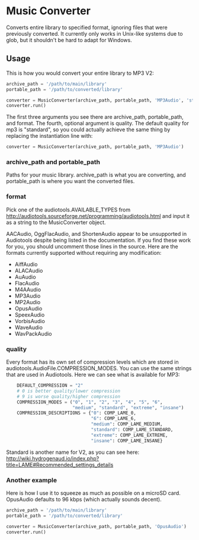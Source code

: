 # Music Converter
Converts entire library to specified format, ignoring files that were previously converted. It currently only works in Unix-like systems due to glob, but it shouldn't be hard to adapt for Windows.

## Usage
This is how you would convert your entire library to MP3 V2:
```python
archive_path = '/path/to/main/library'
portable_path = '/path/to/converted/library'

converter = MusicConverter(archive_path, portable_path, 'MP3Audio', 'standard')
converter.run()
```
The first three arguments you see there are archive_path, portable_path, and format. The fourth, optional argument is quality. The default quality for mp3 is "standard", so you could actually achieve the same thing by replacing the instantiation line with:
```python
converter = MusicConverter(archive_path, portable_path, 'MP3Audio')
```

### archive_path and portable_path
Paths for your music library. archive_path is what you are converting, and portable_path is where you want the converted files.

### format
Pick one of the audiotools.AVAILABLE_TYPES from http://audiotools.sourceforge.net/programming/audiotools.html and input it as a string to the MusicConverter object.

AACAudio, OggFlacAudio, and ShortenAudio appear to be unsupported in Audiotools despite being listed in the documentation. If you find these work for you, you should uncomment those lines in the source. Here are the formats currently supported without requiring any modification:
- AiffAudio
- ALACAudio
- AuAudio
- FlacAudio
- M4AAudio
- MP3Audio
- MP2Audio
- OpusAudio
- SpeexAudio
- VorbisAudio
- WaveAudio
- WavPackAudio

### quality
Every format has its own set of compression levels which are stored in audiotools.AudioFile.COMPRESSION_MODES. You can use the same strings that are used in Audiotools. Here we can see what is available for MP3:
```python
    DEFAULT_COMPRESSION = "2"
    # 0 is better quality/lower compression
    # 9 is worse quality/higher compression
    COMPRESSION_MODES = ("0", "1", "2", "3", "4", "5", "6",
                         "medium", "standard", "extreme", "insane")
    COMPRESSION_DESCRIPTIONS = {"0": COMP_LAME_0,
                                "6": COMP_LAME_6,
                                "medium": COMP_LAME_MEDIUM,
                                "standard": COMP_LAME_STANDARD,
                                "extreme": COMP_LAME_EXTREME,
                                "insane": COMP_LAME_INSANE}
```
Standard is another name for V2, as you can see here: http://wiki.hydrogenaud.io/index.php?title=LAME#Recommended_settings_details

### Another example
Here is how I use it to squeeze as much as possible on a microSD card. OpusAudio defaults to 96 kbps (which actually sounds decent).
```python
archive_path = '/path/to/main/library'
portable_path = '/path/to/converted/library'

converter = MusicConverter(archive_path, portable_path, 'OpusAudio')
converter.run()
```
